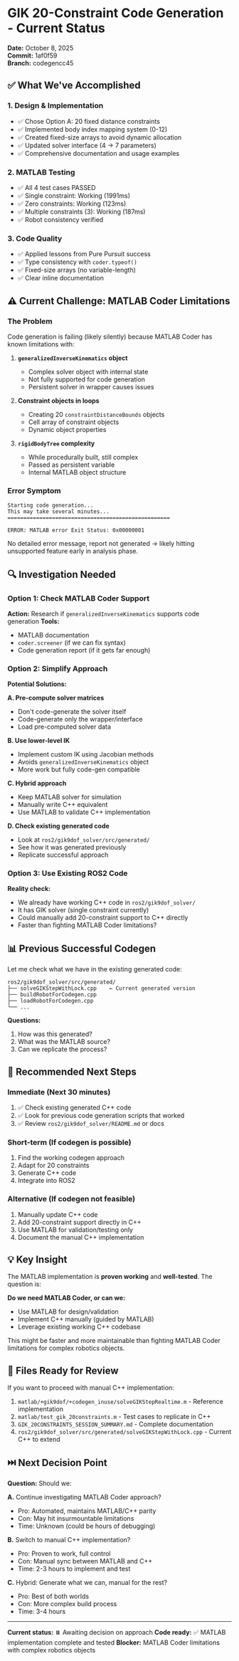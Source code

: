 # GIK 20-Constraint Code Generation - Current Status

**Date:** October 8, 2025  
**Commit:** 1af0f59  
**Branch:** codegencc45

## ✅ What We've Accomplished

### 1. Design & Implementation
- ✅ Chose Option A: 20 fixed distance constraints
- ✅ Implemented body index mapping system (0-12)
- ✅ Created fixed-size arrays to avoid dynamic allocation
- ✅ Updated solver interface (4 → 7 parameters)
- ✅ Comprehensive documentation and usage examples

### 2. MATLAB Testing
- ✅ All 4 test cases PASSED
- ✅ Single constraint: Working (1991ms)
- ✅ Zero constraints: Working (123ms)
- ✅ Multiple constraints (3): Working (187ms)
- ✅ Robot consistency verified

### 3. Code Quality
- ✅ Applied lessons from Pure Pursuit success
- ✅ Type consistency with `coder.typeof()`
- ✅ Fixed-size arrays (no variable-length)
- ✅ Clear inline documentation

## ⚠️ Current Challenge: MATLAB Coder Limitations

### The Problem
Code generation is failing (likely silently) because MATLAB Coder has known limitations with:

1. **`generalizedInverseKinematics` object**
   - Complex solver object with internal state
   - Not fully supported for code generation
   - Persistent solver in wrapper causes issues

2. **Constraint objects in loops**
   - Creating 20 `constraintDistanceBounds` objects
   - Cell array of constraint objects
   - Dynamic object properties

3. **`rigidBodyTree` complexity**
   - While procedurally built, still complex
   - Passed as persistent variable
   - Internal MATLAB object structure

### Error Symptom
```
Starting code generation...
This may take several minutes...
===================================================

ERROR: MATLAB error Exit Status: 0x00000001
```

No detailed error message, report not generated → likely hitting unsupported feature early in analysis phase.

## 🔍 Investigation Needed

### Option 1: Check MATLAB Coder Support
**Action:** Research if `generalizedInverseKinematics` supports code generation
**Tools:** 
- MATLAB documentation
- `coder.screener` (if we can fix syntax)
- Code generation report (if it gets far enough)

### Option 2: Simplify Approach
**Potential Solutions:**

**A. Pre-compute solver matrices**
- Don't code-generate the solver itself
- Code-generate only the wrapper/interface
- Load pre-computed solver data

**B. Use lower-level IK**
- Implement custom IK using Jacobian methods
- Avoids `generalizedInverseKinematics` object
- More work but fully code-gen compatible

**C. Hybrid approach**
- Keep MATLAB solver for simulation
- Manually write C++ equivalent
- Use MATLAB to validate C++ implementation

**D. Check existing generated code**
- Look at `ros2/gik9dof_solver/src/generated/`
- See how it was generated previously
- Replicate successful approach

### Option 3: Use Existing ROS2 Code
**Reality check:**
- We already have working C++ code in `ros2/gik9dof_solver/`
- It has GIK solver (single constraint currently)
- Could manually add 20-constraint support to C++ directly
- Faster than fighting MATLAB Coder limitations?

## 📊 Previous Successful Codegen

Let me check what we have in the existing generated code:

```
ros2/gik9dof_solver/src/generated/
├── solveGIKStepWithLock.cpp    ← Current generated version
├── buildRobotForCodegen.cpp
├── loadRobotForCodegen.cpp
└── ...
```

**Questions:**
1. How was this generated?
2. What was the MATLAB source?
3. Can we replicate the process?

## 🎯 Recommended Next Steps

### Immediate (Next 30 minutes)
1. ✅ Check existing generated C++ code
2. ✅ Look for previous code generation scripts that worked
3. ✅ Review `ros2/gik9dof_solver/README.md` or docs

### Short-term (If codegen is possible)
1. Find the working codegen approach
2. Adapt for 20 constraints
3. Generate C++ code
4. Integrate into ROS2

### Alternative (If codegen not feasible)
1. Manually update C++ code
2. Add 20-constraint support directly in C++
3. Use MATLAB for validation/testing only
4. Document the manual C++ implementation

## 💡 Key Insight

The MATLAB implementation is **proven working** and **well-tested**. The question is:

**Do we need MATLAB Coder, or can we:**
- Use MATLAB for design/validation
- Implement C++ manually (guided by MATLAB)
- Leverage existing working C++ codebase

This might be faster and more maintainable than fighting MATLAB Coder limitations for complex robotics objects.

## 📝 Files Ready for Review

If you want to proceed with manual C++ implementation:

1. `matlab/+gik9dof/+codegen_inuse/solveGIKStepRealtime.m` - Reference implementation
2. `matlab/test_gik_20constraints.m` - Test cases to replicate in C++
3. `GIK_20CONSTRAINTS_SESSION_SUMMARY.md` - Complete documentation
4. `ros2/gik9dof_solver/src/generated/solveGIKStepWithLock.cpp` - Current C++ to extend

## ⏭️ Next Decision Point

**Question:** Should we:

**A.** Continue investigating MATLAB Coder approach?
- Pro: Automated, maintains MATLAB/C++ parity
- Con: May hit insurmountable limitations
- Time: Unknown (could be hours of debugging)

**B.** Switch to manual C++ implementation?
- Pro: Proven to work, full control
- Con: Manual sync between MATLAB and C++
- Time: 2-3 hours to implement and test

**C.** Hybrid: Generate what we can, manual for the rest?
- Pro: Best of both worlds
- Con: More complex build process
- Time: 3-4 hours

---

**Current status:** ⏸️ Awaiting decision on approach
**Code ready:** ✅ MATLAB implementation complete and tested
**Blocker:** MATLAB Coder limitations with complex robotics objects
